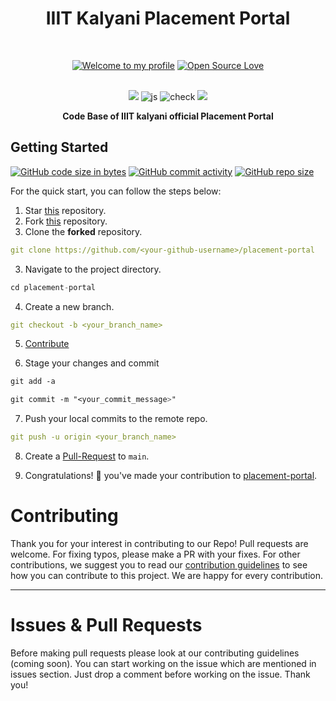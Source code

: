<h1 align="center">IIIT Kalyani Placement Portal </h1> 
<br>

<div align="center">

[![Welcome to my profile](https://img.shields.io/badge/Hello,Programmer!-Welcome-blue.svg?style=flat&logo=github)](https://github.com/GDSC-IIIT-Kalyani)
[![Open Source Love](https://badges.frapsoft.com/os/v2/open-source.svg?v=103)](https://github.com/GDSC-IIIT-Kalyani/placement-portal)

</div>
<br>

<div align="center">
  <img src="https://forthebadge.com/images/badges/for-you.svg" />
  <img src="https://forthebadge.com/images/badges/made-with-javascript.svg" alt="js">
  
  <img src="https://forthebadge.com/images/badges/check-it-out.svg" alt="check">
  <img src="https://forthebadge.com/images/badges/built-by-developers.svg" />
</div>

<p align="center">
  <b>Code Base of IIIT kalyani official Placement Portal</b>
</p>

## **Getting Started**
[![GitHub code size in bytes](https://img.shields.io/github/languages/code-size/GDSC-IIIT-Kalyani/placement-portal?logo=github)](https://GDSC-IIIT-Kalyani/placement-portal/) [![GitHub commit activity](https://img.shields.io/github/commit-activity/m/GDSC-IIIT-Kalyani/placement-portal?color=bluevoilet&logo=github)](https://github.com/GDSC-IIIT-Kalyani/placement-portal/commits/) [![GitHub repo size](https://img.shields.io/github/repo-size/GDSC-IIIT-Kalyani/placement-portal?logo=github)](https://github.com/GDSC-IIIT-Kalyani/placement-portal)

For the quick start, you can follow the steps below:

1. Star <a href="https://github.com/GDSC-IIIT-Kalyani/placement-portal" title="this">this</a> repository.
2. Fork <a href="https://github.com/GDSC-IIIT-Kalyani/placement-portal" title="this">this</a> repository.
3. Clone the **forked** repository.

```yml
git clone https://github.com/<your-github-username>/placement-portal
```

3. Navigate to the project directory.

```py
cd placement-portal
```

4. Create a new branch.

```yml
git checkout -b <your_branch_name>
```

5. <a href="/CONTRIBUTING.md">Contribute</a>

6. Stage your changes and commit

```css
git add -a

git commit -m "<your_commit_message>"
```

7. Push your local commits to the remote repo.

```yml
git push -u origin <your_branch_name>
```

8. Create a <a href="https://docs.github.com/en/github/collaborating-with-pull-requests/proposing-changes-to-your-work-with-pull-requests/creating-a-pull-request" title="Pull Request">Pull-Request</a> to `main`.

9. Congratulations! 🎉 you've made your contribution to <a href="https://github.com/GDSC-IIIT-Kalyani/placement-portal" title="placement-portal">placement-portal</a>.

<h1 id="contribute">Contributing</h1>

<p>
   Thank you for your interest in contributing to our Repo! Pull requests are welcome. For fixing typos, please make a PR with your fixes. For other contributions, we suggest you to read our <a href="/CONTRIBUTING.md">contribution guidelines</a> to see how you can contribute to this project. We are happy for every contribution. 
   <hr> 
</p>

<h1 id="prs">Issues & Pull Requests</h1>

Before making pull requests please look at our contributing guidelines (coming soon). You can start working on the issue which are mentioned in issues section. Just drop a comment before working on the issue. Thank you!

